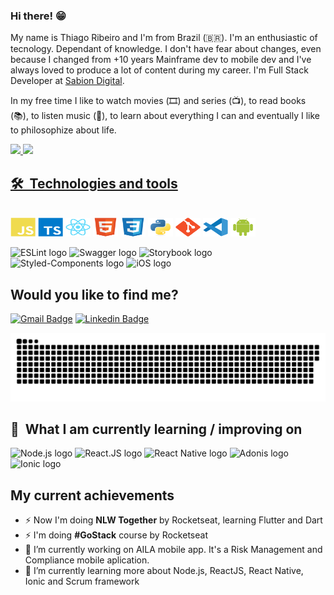 ### Hi there! 😁

My name is Thiago Ribeiro and I'm from Brazil (🇧🇷). I'm an enthusiastic of tecnology. Dependant of knowledge. I don't have fear about changes, even because I changed from +10 years Mainframe dev to mobile dev and I've always loved to produce a lot of content during my career. I'm Full Stack Developer at [Sabion Digital](http://sabion.com.br/).

In my free time I like to watch movies (🎞️) and series (📺), to read books (📚), to listen music (🎵), to learn about everything I can and eventually I like to philosophize about life.

 <div>
  <a href="https://github.com/thiagosrib">
  <img height="180em" src="https://github-readme-stats.vercel.app/api?username=thiagosrib&show_icons=true&theme=tokyonight&include_all_commits=true&count_private=true"/>
  <img height="180em" src="https://github-readme-stats.vercel.app/api/top-langs/?username=thiagosrib&layout=compact&langs_count=7&theme=tokyonight"/>
</div>

## 🛠  Technologies and tools

<a name="tech_tools"></a>
 
<div style="display: inline_block"><br>
 <img align="center" alt="Thiago-Js" height="30" width="40" src="https://raw.githubusercontent.com/devicons/devicon/master/icons/javascript/javascript-plain.svg">
 <img align="center" alt="Thiago-Ts" height="30" width="40" src="https://raw.githubusercontent.com/devicons/devicon/master/icons/typescript/typescript-plain.svg">
 <img align="center" alt="Thiago-React" height="30" width="40" src="https://raw.githubusercontent.com/devicons/devicon/master/icons/react/react-original.svg">
 <img align="center" alt="Thiago-HTML" height="30" width="40" src="https://raw.githubusercontent.com/devicons/devicon/master/icons/html5/html5-original.svg">
 <img align="center" alt="Thiago-CSS" height="30" width="40" src="https://raw.githubusercontent.com/devicons/devicon/master/icons/css3/css3-original.svg">
 <img align="center" alt="Thiago-Python" height="30" width="40" src="https://raw.githubusercontent.com/devicons/devicon/master/icons/python/python-original.svg">
 <img align="center" alt="Thiago-Python" height="30" width="40" src="https://raw.githubusercontent.com/devicons/devicon/master/icons/git/git-original.svg">
 <img align="center" alt="Thiago-Python" height="30" width="40" src="https://raw.githubusercontent.com/devicons/devicon/master/icons/vscode/vscode-original.svg">
 <img align="center" alt="Thiago-Python" height="30" width="40" src="https://raw.githubusercontent.com/devicons/devicon/master/icons/android/android-original.svg">
</div>

<div style="display: inline_block"><br>
 <img src="https://img.shields.io/badge/ESLint-282C34?logo=eslint&logoColor=4B32C3" alt="ESLint logo" title="ESLint" height="25" />
 <img src="https://img.shields.io/badge/swagger-282C34?logo=swagger&logoColor=63db2a" alt="Swagger logo" title="Swagger" height="25" />
 <img src="https://img.shields.io/badge/storybook-282C34?logo=storybook&logoColor=e54e8d" alt="Storybook logo" title="Storybook" height="25" />
 <img src="https://img.shields.io/badge/Styled%20Components-282C34?logo=styled-components&logoColor=ffffff" alt="Styled-Components logo" title="Styled Components" height="25" />
 <img src="https://img.shields.io/badge/iOS-282C34?logo=ios&logoColor=ffffff" alt="iOS logo" title="iOS" height="25" />
</div>

## Would you like to find me?

[![Gmail Badge](https://img.shields.io/badge/-thiago.srib@gmail.com-c14438?style=flat-square&logo=Gmail&logoColor=white&link=mailto:thiago.srib@gmail.com)](mailto:thiago.srib@gmail.com)
[![Linkedin Badge](https://img.shields.io/badge/-Thiago%20Ribeiro-blue?style=flat-square&logo=Linkedin&logoColor=white&link=https://br.linkedin.com/in/thiago-ribeiro-1279234a)](https://br.linkedin.com/in/thiago-ribeiro-1279234a/)
 <div>
<!--   <a href = "mailto:thiago.srib@gmail.com"><img src="https://img.shields.io/badge/-Gmail-%23333?style=for-the-badge&logo=gmail&logoColor=white" target="_blank"></a>
  <a href="https://www.linkedin.com/in/thiago-ribeiro-1279234a/" target="_blank"><img src="https://img.shields.io/badge/-LinkedIn-%230077B5?style=for-the-badge&logo=linkedin&logoColor=white" target="_blank"></a>  -->
 
  ![Snake animation](https://github.com/thiagosrib/thiagosrib/blob/output/github-contribution-grid-snake.svg)
</div>

<a name="learning-now"></a>

## 📖  What I am currently learning / improving on

<div style="display: inline_block">
 <img src="https://img.shields.io/badge/Node.js-282C34?logo=node.js&logoColor=339933" alt="Node.js logo" title="Node.js" height="25" />
 <img src="https://img.shields.io/badge/React.JS-282C34?logo=react&logoColor=06bcee" alt="React.JS logo" title="React.JS" height="25" />
 <img src="https://img.shields.io/badge/React%20Native-282C34?logo=react&logoColor=06bcee" alt="React Native logo" title="React Native" height="25" />
 <img src="https://img.shields.io/badge/Adonis-282C34?logo=adonisjs&logoColor=FFFFFF" alt="Adonis logo" title="Adonis" height="25" />
 <img src="https://img.shields.io/badge/Ionic-282C34?logo=ionic&logoColor=4a8bfc" alt="Ionic logo" title="Ionic" height="25" />
</div>

## My current achievements

- ⚡ Now I'm doing **NLW Together** by Rocketseat, learning Flutter and Dart
- ⚡ I'm doing **#GoStack** course by Rocketseat
- 🔭 I’m currently working on AILA mobile app. It's a Risk Management and Compliance mobile aplication.
- 🌱 I’m currently learning more about Node.js, ReactJS, React Native, Ionic and Scrum framework

<!--
**thiagosrib/thiagosrib** is a ✨ _special_ ✨ repository because its `README.md` (this file) appears on your GitHub profile.

Here are some ideas to get you started:

- 🔭 I’m currently working on ...
- 🌱 I’m currently learning ...
- 👯 I’m looking to collaborate on ...
- 🤔 I’m looking for help with ...
- 💬 Ask me about ...
- 📫 How to reach me: ...
- 😄 Pronouns: ...
- ⚡ Fun fact: ...
-->
